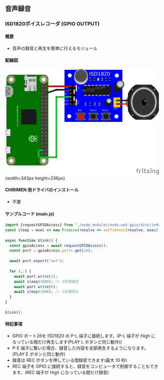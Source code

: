 ## 音声録音

### ISD1820ボイスレコーダ (GPIO OUTPUT)

#### 概要

* 音声の録音と再生を簡単に行えるモジュール

#### 配線図

![](./ISD1820.png "schematic"){width=343px height=236px}

#### CHIRIMEN 用ドライバのインストール

- 不要

#### サンプルコード (main.js)

```javascript
import {requestGPIOAccess} from "./node_modules/node-web-gpio/dist/index.js";
const sleep = msec => new Promise(resolve => setTimeout(resolve, msec));

async function blink() {
  const gpioAccess = await requestGPIOAccess();
  const port = gpioAccess.ports.get(26);

  await port.export("out");

  for (;;) {
    await port.write(1);
    await sleep(3000); // 3秒間再生
    await port.write(0);
    await sleep(1000); // 1秒間停止
  }
}

blink();
```

#### 特記事項

* GPIO ポート26を ISD1820 の P-L 端子に接続します。(P-L 端子が High になっている間だけ再生します(PLAY L ボタンと同じ動作))
* P-E 端子に繋いだ場合、録音した内容を全部再生するようになります。(PLAY E ボタンと同じ動作)
* 録音は REC ボタンを押している間録音できます(最大 10 秒)
* REC 端子を GPIO に接続すると、録音をコンピュータで制御することもできます。(REC 端子が High になっている間だけ録音)
